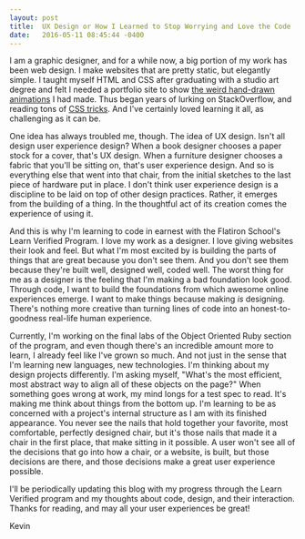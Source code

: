 ```yaml
---
layout: post
title:  UX Design or How I Learned to Stop Worrying and Love the Code
date:   2016-05-11 08:45:44 -0400
---
```



I am a graphic designer, and for a while now, a big portion of my work has been web design. I make websites that are pretty static, but elegantly simple. I taught myself HTML and CSS after graduating with a studio art degree and felt I needed a portfolio site to show [the weird hand-drawn animations](http://vimeo.com/kromoser) I had made. Thus began years of lurking on StackOverflow, and reading tons of [CSS tricks](http://css-tricks.com). And I've certainly loved learning it all, as challenging as it can be.

One idea has always troubled me, though. The idea of UX design. Isn't all design user experience design? When a book designer chooses a paper stock for a cover, that's UX design. When a furniture designer chooses a fabric that you'll be sitting on, that's user experience design. And so is everything else that went into that chair, from the initial sketches to the last piece of hardware put in place. I don't think user experience design is a discipline to be laid on top of other design practices. Rather, it emerges from the building of a thing. In the thoughtful act of its creation comes the experience of using it.

And this is why I'm learning to code in earnest with the Flatiron School's Learn Verified Program. I love my work as a designer. I love giving websites their look and feel. But what I'm most excited by is building the parts of things that are great because you don't see them. And you don't see them because they're built well, designed well, coded well. The worst thing for me as a designer is the feeling that I'm making a bad foundation look good. Through code, I want to build the foundations from which awesome online experiences emerge. I want to make things because making *is* designing. There's nothing more creative than turning lines of code into an honest-to-goodness real-life human experience.

Currently, I'm working on the final labs of the Object Oriented Ruby section of the program, and even though there's an incredible amount more to learn, I already feel like I've grown so much. And not just in the sense that I'm learning new languages, new technologies. I'm thinking about my design projects differently. I'm asking myself, "What's the most efficient, most abstract way to align all of these objects on the page?" When something goes wrong at work, my mind longs for a test spec to read. It's making me think about things from the bottom up. I'm learning to be as concerned with a project's internal structure as I am with its finished appearance. You never see the nails that hold together your favorite, most comfortable, perfectly designed chair, but it's those nails that made it a chair in the first place, that make sitting in it possible. A user won't see all of the decisions that go into how a chair, or a website, is built, but those decisions are there, and those decisions make a great user experience possible.

I'll be periodically updating this blog with my progress through the Learn Verified program and my thoughts about code, design, and their interaction. Thanks for reading, and may all your user experiences be great!

Kevin
